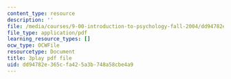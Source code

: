 ```yaml
---
content_type: resource
description: ''
file: /media/courses/9-00-introduction-to-psychology-fall-2004/dd94782e365cfa425a3b748a58cbe4a9_10509.pdf
file_type: application/pdf
learning_resource_types: []
ocw_type: OCWFile
resourcetype: Document
title: 3play pdf file
uid: dd94782e-365c-fa42-5a3b-748a58cbe4a9
---
```


